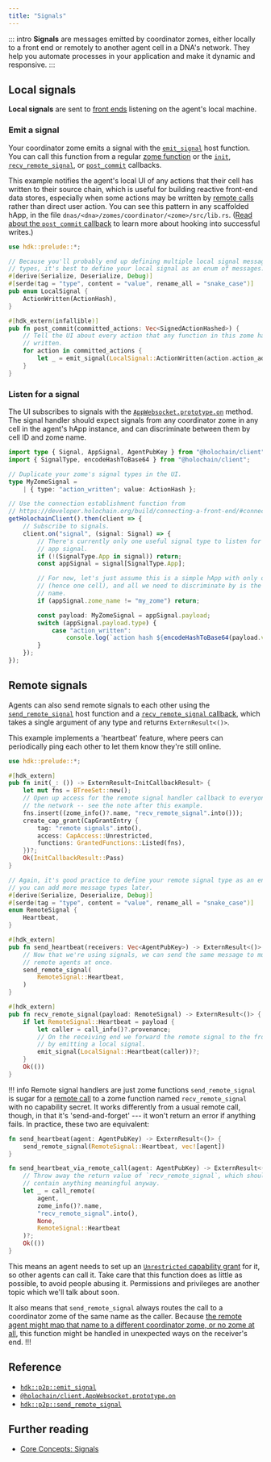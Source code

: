 ```yaml
---
title: "Signals"
---
```


::: intro
**Signals** are messages emitted by coordinator zomes, either locally to a front end or remotely to another agent cell in a DNA's network. They help you automate processes in your application and make it dynamic and responsive.
:::

## Local signals

**Local signals** are sent to [front ends](/build/connecting-a-front-end/) listening on the agent's local machine.

### Emit a signal

Your coordinator zome emits a signal with the [`emit_signal`](https://docs.rs/hdk/latest/hdk/p2p/fn.emit_signal.html) host function. You can call this function from a regular [zome function](/build/zome-functions/) or the [`init`](/build/callbacks-and-lifecycle-hooks/#define-an-init-callback), [`recv_remote_signal`](/build/callbacks-and-lifecycle-hooks/#define-a-recv-remote-signal-callback), or [`post_commit`](/build/callbacks-and-lifecycle-hooks/#define-a-post-commit-callback) callbacks.

This example notifies the agent's local UI of any actions that their cell has written to their source chain, which is useful for building reactive front-end data stores, especially when some actions may be written by [remote calls](/build/calling-zome-functions/#call-a-zome-function-from-another-agent-in-the-network) rather than direct user action. You can see this pattern in any scaffolded hApp, in the file `dnas/<dna>/zomes/coordinator/<zome>/src/lib.rs`. ([Read about the `post_commit` callback](/build/callbacks-and-lifecycle-hooks/#define-a-post-commit-callback) to learn more about hooking into successful writes.)

```rust
use hdk::prelude::*;

// Because you'll probably end up defining multiple local signal message
// types, it's best to define your local signal as an enum of messages.
#[derive(Serialize, Deserialize, Debug)]
#[serde(tag = "type", content = "value", rename_all = "snake_case")]
pub enum LocalSignal {
    ActionWritten(ActionHash),
}

#[hdk_extern(infallible)]
pub fn post_commit(committed_actions: Vec<SignedActionHashed>) {
    // Tell the UI about every action that any function in this zome has
    // written.
    for action in committed_actions {
        let _ = emit_signal(LocalSignal::ActionWritten(action.action_address()));
    }
}
```

### Listen for a signal

The UI subscribes to signals with the [`AppWebsocket.prototype.on`](https://github.com/holochain/holochain-client-js/blob/main/docs/client.appwebsocket.on.md) method. The signal handler should expect signals from any coordinator zome in any cell in the agent's hApp instance, and can discriminate between them by cell ID and zome name.

```typescript
import type { Signal, AppSignal, AgentPubKey } from "@holochain/client";
import { SignalType, encodeHashToBase64 } from "@holochain/client";

// Duplicate your zome's signal types in the UI.
type MyZomeSignal =
    | { type: "action_written"; value: ActionHash };

// Use the connection establishment function from
// https://developer.holochain.org/build/connecting-a-front-end/#connect-to-a-happ-with-the-javascript-client
getHolochainClient().then(client => {
    // Subscribe to signals.
    client.on("signal", (signal: Signal) => {
        // There's currently only one useful signal type to listen for -- an
        // app signal.
        if (!(SignalType.App in signal)) return;
        const appSignal = signal[SignalType.App];

        // For now, let's just assume this is a simple hApp with only one DNA
        // (hence one cell), and all we need to discriminate by is the zome
        // name.
        if (appSignal.zome_name != "my_zome") return;

        const payload: MyZomeSignal = appSignal.payload;
        switch (appSignal.payload.type) {
            case "action_written":
                console.log(`action hash ${encodeHashToBase64(payload.value)} written`);
        }
    });
});
```

## Remote signals

Agents can also send remote signals to each other using the [`send_remote_signal`](https://docs.rs/hdk/latest/hdk/p2p/fn.send_remote_signal.html) host function and a [`recv_remote_signal` callback](/build/callbacks-and-lifecycle-hooks/#define-a-recv-remote-signal-callback), which takes a single argument of any type and returns `ExternResult<()>`.

This example implements a 'heartbeat' feature, where peers can periodically ping each other to let them know they're still online.

```rust
use hdk::prelude::*;

#[hdk_extern]
pub fn init(_: ()) -> ExternResult<InitCallbackResult> {
    let mut fns = BTreeSet::new();
    // Open up access for the remote signal handler callback to everyone on
    // the network -- see the note after this example.
    fns.insert((zome_info()?.name, "recv_remote_signal".into()));
    create_cap_grant(CapGrantEntry {
        tag: "remote signals".into(),
        access: CapAccess::Unrestricted,
        functions: GrantedFunctions::Listed(fns),
    })?;
    Ok(InitCallbackResult::Pass)
}

// Again, it's good practice to define your remote signal type as an enum so
// you can add more message types later.
#[derive(Serialize, Deserialize, Debug)]
#[serde(tag = "type", content = "value", rename_all = "snake_case")]
enum RemoteSignal {
    Heartbeat,
}

#[hdk_extern]
pub fn send_heartbeat(receivers: Vec<AgentPubKey>) -> ExternResult<()> {
    // Now that we're using signals, we can send the same message to multiple
    // remote agents at once.
    send_remote_signal(
        RemoteSignal::Heartbeat,
    )
}

#[hdk_extern]
pub fn recv_remote_signal(payload: RemoteSignal) -> ExternResult<()> {
    if let RemoteSignal::Heartbeat = payload {
        let caller = call_info()?.provenance;
        // On the receiving end we forward the remote signal to the front end
        // by emitting a local signal.
        emit_signal(LocalSignal::Heartbeat(caller))?;
    }
    Ok(())
}
```

!!! info Remote signal handlers are just zome functions
`send_remote_signal` is sugar for a [remote call](/build/calling-zome-functions/#call-a-zome-function-from-another-agent-in-the-network) to a zome function named  `recv_remote_signal` with no capability secret<!-- TODO: link to capabilities page -->. It works differently from a usual remote call, though, in that it's 'send-and-forget' --- it won't return an error if anything fails. In practice, these two are equivalent:

```rust
fn send_heartbeat(agent: AgentPubKey) -> ExternResult<()> {
    send_remote_signal(RemoteSignal::Heartbeat, vec![agent])
}

fn send_heartbeat_via_remote_call(agent: AgentPubKey) -> ExternResult<()> {
    // Throw away the return value of `recv_remote_signal`, which shouldn't
    // contain anything meaningful anyway.
    let _ = call_remote(
        agent,
        zome_info()?.name,
        "recv_remote_signal".into(),
        None,
        RemoteSignal::Heartbeat
    )?;
    Ok(())
}
```

This means an agent needs to set up an [`Unrestricted` capability grant](https://docs.rs/holochain_integrity_types/latest/holochain_integrity_types/capability/enum.CapAccess.html#variant.Unrestricted)<!--TODO: link to capabilities page --> for it, so other agents can call it. Take care that this function does as little as possible, to avoid people abusing it. Permissions and privileges are another topic which we'll talk about soon.<!-- TODO: delete this sentence -->

It also means that `send_remote_signal` always routes the call to a coordinator zome of the same name as the caller. Because [the remote agent might map that name to a different coordinator zome, or no zome at all](/build/calling-zome-functions/#remote-call-unknown-routing), this function might be handled in unexpected ways on the receiver's end.
!!!

## Reference

* [`hdk::p2p::emit_signal`](https://docs.rs/hdk/latest/hdk/p2p/fn.emit_signal.html)
* [`@holochain/client.AppWebsocket.prototype.on`](https://github.com/holochain/holochain-client-js/blob/main/docs/client.appwebsocket.on.md)
* [`hdk::p2p::send_remote_signal`](https://docs.rs/hdk/latest/hdk/p2p/fn.send_remote_signal.html)

## Further reading

* [Core Concepts: Signals](/concepts/9_signals/)
<!-- TODO: reference capabilities page -->